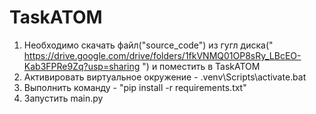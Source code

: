 # TaskATOM

1. Необходимо скачать файл("source_code") из гугл диска(" https://drive.google.com/drive/folders/1fkVNMQ01OP8sRy_LBcEO-Kab3FPRe9Zq?usp=sharing ") и поместить в TaskATOM
2. Активировать виртуальное окружение - .venv\Scripts\activate.bat
3. Выполнить команду - "pip install -r requirements.txt"
4. Запустить main.py  
